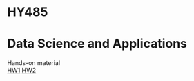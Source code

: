 # HY485
# Data Science and Applications

Hands-on material  
[HW1](CSD458_HW1.ipynb)
[HW2](CSD458_HW2.ipynb)
